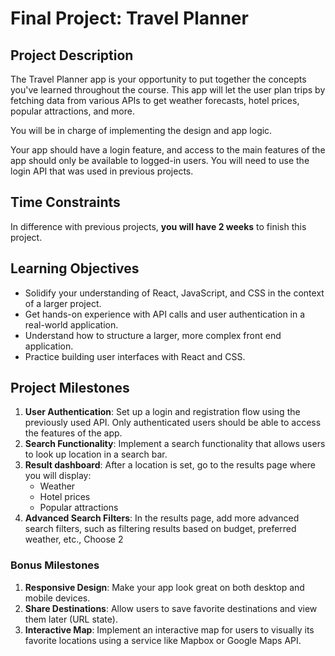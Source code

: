 # Final Project: Travel Planner

## Project Description

The Travel Planner app is your opportunity to put together the concepts you've learned throughout the course. This app will let the user plan trips by fetching data from various APIs to get weather forecasts, hotel prices, popular attractions, and more.

You will be in charge of implementing the design and app logic.

Your app should have a login feature, and access to the main features of the app should only be available to logged-in users. You will need to use the login API that was used in previous projects.

## Time Constraints

In difference with previous projects, **you will have 2 weeks** to finish this project.

## Learning Objectives

- Solidify your understanding of React, JavaScript, and CSS in the context of a larger project.
- Get hands-on experience with API calls and user authentication in a real-world application.
- Understand how to structure a larger, more complex front end application.
- Practice building user interfaces with React and CSS.

## Project Milestones

1. **User Authentication**: Set up a login and registration flow using the previously used API. Only authenticated users should be able to access the features of the app.
2. **Search Functionality**: Implement a search functionality that allows users to look up location in a search bar.
3. **Result dashboard**: After a location is set, go to the results page where you will display:
    - Weather
    - Hotel prices
    - Popular attractions
4. **Advanced Search Filters**: In the results page, add more advanced search filters, such as filtering results based on budget, preferred weather, etc., Choose 2

### Bonus Milestones

1. **Responsive Design**: Make your app look great on both desktop and mobile devices.
2. **Share Destinations**: Allow users to save favorite destinations and view them later (URL state).
3. **Interactive Map**: Implement an interactive map for users to visually its favorite locations using a service like Mapbox or Google Maps API.
